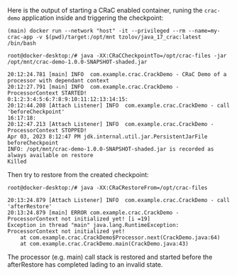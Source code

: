 

Here is the output of starting a CRaC enabled container, runing the `crac-demo` application inside and triggering the checkpoint:

```shell
(main) docker run --network "host" -it --privileged --rm --name=my-crac-app -v $(pwd)/target:/opt/mnt tzolov/java_17_crac:latest /bin/bash

root@docker-desktop:/# java -XX:CRaCCheckpointTo=/opt/crac-files -jar /opt/mnt/crac-demo-1.0.0-SNAPSHOT-shaded.jar

20:12:24.781 [main] INFO  com.example.crac.CrackDemo - CRaC Demo of a processor with dependant context
20:12:27.791 [main] INFO  com.example.crac.CrackDemo - ProcessorContext STARTED!
0:1:2:3:4:5:6:7:8:9:10:11:12:13:14:15:
20:12:44.208 [Attach Listener] INFO  com.example.crac.CrackDemo - call 'beforeCheckpoint'
16:17:18:
20:12:47.213 [Attach Listener] INFO  com.example.crac.CrackDemo - ProcessorContext STOPPED!
Apr 03, 2023 8:12:47 PM jdk.internal.util.jar.PersistentJarFile beforeCheckpoint
INFO: /opt/mnt/crac-demo-1.0.0-SNAPSHOT-shaded.jar is recorded as always available on restore
Killed
```

Then try to restore from the created checkpoint:

```shell
root@docker-desktop:/# java -XX:CRaCRestoreFrom=/opt/crac-files

20:13:24.879 [Attach Listener] INFO  com.example.crac.CrackDemo - call 'afterRestore'
20:13:24.879 [main] ERROR com.example.crac.CrackDemo - ProcessorContext not initialized yet! [i =19]
Exception in thread "main" java.lang.RuntimeException: ProcessorContext not initialized yet!
    at com.example.crac.CrackDemo$Processor.next(CrackDemo.java:64)
    at com.example.crac.CrackDemo.main(CrackDemo.java:43)
```

The processor (e.g. main) call stack is restored and started before the afterRestore has completed lading to an invalid state. 